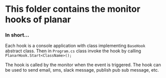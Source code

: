 ﻿# This folder contains the monitor hooks of planar

### In short...
Each hook is a console application with class implementing `BaseHook` abstract class.
Then in `Program.cs` class invoke the hook by calling `PlanarHook.Start<ClassName>();`

The hook is called by the monitor when the event is triggered. 
The hook can be used to send email, sms, slack message, publish pub sub message, etc.